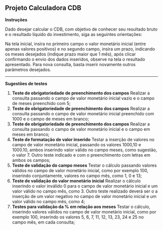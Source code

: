 Projeto Calculadora CDB
------------------------------
**Instruções**

Dado desejar calcular o CDB, com objetivo de conhecer seu resultado bruto e o resultado líquido do investimento, siga as seguintes orientações:

Na tela inicial, insira no primeiro campo o valor monetário inicial (entre apenas valores positivos) e no segundo campo, insira um prazo, indicando os meses desejados (indique prazo maior que 1 mês), após clicar confirmando o envio dos dados inseridos, observe na tela o resultado apresentado. Para nova consulta, basta inserir novamente outros parâmetros desejados.

------------------------------
**Sugestões de testes**

1) **Teste de obrigatoriedade de preenchimento dos campos** Realizar a consulta passando o campo de valor monetário inicial vazio e o campo de meses preenchido com 5;
2) **Teste de obrigatoriedade de preenchimento dos campos** Realizar a consulta passando o campo de valor monetário inicial preenchido com 1000 e o campo de meses em branco;
3)  **Teste de obrigatoriedade de preenchimento dos campos** Realizar a consulta passando o campo de valor monetário inicial e o campo em meses em branco;
4) **Teste de formatação de valor inserido** Testar a inserção de valores no campo de valor monetário inicial, passando os valores 1000,10 e 1000.10, ambos inserindo valor válido no campo meses, como sugestão, o valor 7. Outro teste indicado e com o preenchimento com letras em ambos os campos; 
6) **Teste de validação do campo meses** Testar o cálculo passando valores válidos no campo de valor monetário inicial, como por exemplo 100, inserindo conjuntamente, valores no campo mês, como 1, 0 e 13;
7) **Teste de validação do valor monetário inicial** Realizar o cálculo inserindo o valor inválido 0 para o campo de valor monetário inicial e um valor válido no campo mês, como 3. Outro teste realizado deverá ser o a inserção de um valor negativo no campo de valor monetário inicial e um valor válido no campo mês, como 4;
8) **Testes para validação da % em relação aos meses** Testar o cálculo, inserindo valores válidos no campo de valor monetário inicial, como por exemplo 100, inserindo os valores 5, 6, 7, 11, 12, 13, 23, 24 e 25 no campo mês, em cada consulta;
